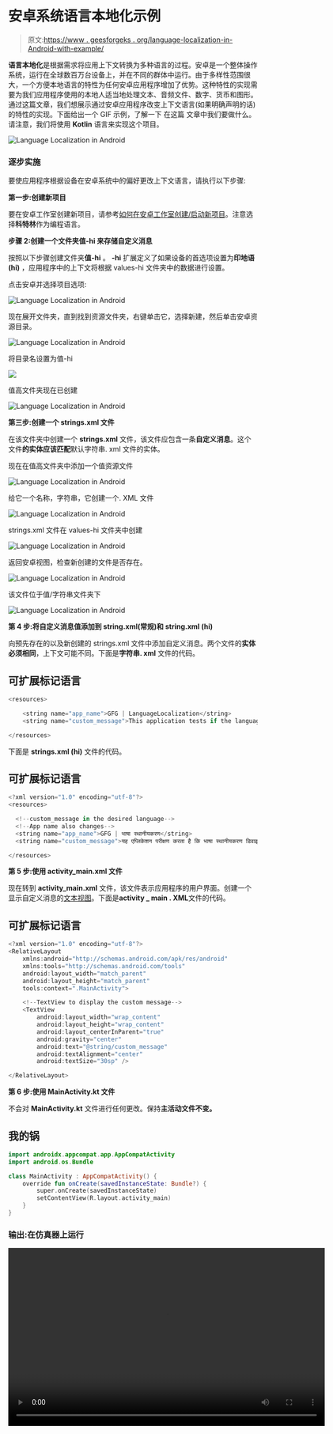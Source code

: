 # 安卓系统语言本地化示例

> 原文:[https://www . geesforgeks . org/language-localization-in-Android-with-example/](https://www.geeksforgeeks.org/language-localization-in-android-with-example/)

**语言本地化**是根据需求将应用上下文转换为多种语言的过程。安卓是一个整体操作系统，运行在全球数百万台设备上，并在不同的群体中运行。由于多样性范围很大，一个方便本地语言的特性为任何安卓应用程序增加了优势。这种特性的实现需要为我们应用程序使用的本地人适当地处理文本、音频文件、数字、货币和图形。通过这篇文章，我们想展示通过安卓应用程序改变上下文语言(如果明确声明的话)的特性的实现。下面给出一个 GIF 示例，了解一下 在这篇 文章中我们要做什么。请注意，我们将使用 **Kotlin** 语言来实现这个项目。

![Language Localization in Android](img/e89b57ad74bf24d02fbfd7da21670a9a.png)

### 逐步实施

要使应用程序根据设备在安卓系统中的偏好更改上下文语言，请执行以下步骤:

**第一步:创建新项目**

要在安卓工作室创建新项目，请参考[如何在安卓工作室创建/启动新项目](https://www.geeksforgeeks.org/android-how-to-create-start-a-new-project-in-android-studio/)。注意选择**科特林**作为编程语言。

**步骤 2:创建一个文件夹值-hi 来存储自定义消息**

按照以下步骤创建文件夹**值-hi** 。 **-hi** 扩展定义了如果设备的首选项设置为**印地语(hi)** ，应用程序中的上下文将根据 values-hi 文件夹中的数据进行设置。

点击安卓并选择项目选项:

![Language Localization in Android](img/ecee112fbe3a2ddebd2454beee4f9d33.png)

现在展开文件夹，直到找到资源文件夹，右键单击它，选择新建，然后单击安卓资源目录。

![Language Localization in Android](img/62f0ef1817e20cb3d1e7f74d612735dd.png)

将目录名设置为值-hi

![](img/b3fdba0bcce09da7ae4c97c3cc727130.png)

值高文件夹现在已创建

![Language Localization in Android](img/51685112e77f6786c94303112d560475.png)

**第三步:创建一个 strings.xml 文件**

在该文件夹中创建一个 **strings.xml** 文件，该文件应包含一条**自定义消息**。这个文件**的实体应该匹配**默认字符串. xml 文件的实体。

现在在值高文件夹中添加一个值资源文件

![Language Localization in Android](img/ec324e124d7560c02dec4fff247f3909.png)

给它一个名称，字符串，它创建一个. XML 文件

![Language Localization in Android](img/a4dd2c42e9c21262cb36e27c204b8c81.png)

strings.xml 文件在 values-hi 文件夹中创建

![Language Localization in Android](img/2dcf78462a5a397b9e6aa1a505673725.png)

返回安卓视图，检查新创建的文件是否存在。

![Language Localization in Android](img/0e7d586ad496323f6916618fc409ef01.png)

该文件位于值/字符串文件夹下

![Language Localization in Android](img/b5a7500496f836f3327c744f7df36560.png)

**第 4 步:将自定义消息值添加到 string.xml(常规)和 string.xml (hi)**

向预先存在的以及新创建的 strings.xml 文件中添加自定义消息。两个文件的**实体必须相同**，上下文可能不同。下面是**字符串. xml** 文件的代码。

## 可扩展标记语言

```kt
<resources>

    <string name="app_name">GFG | LanguageLocalization</string>
    <string name="custom_message">This application tests if the language localization works on the device</string>

</resources>
```

下面是 **strings.xml (hi)** 文件的代码。

## 可扩展标记语言

```kt
<?xml version="1.0" encoding="utf-8"?>
<resources>

  <!--custom_message in the desired language-->
  <!--App name also changes-->
  <string name="app_name">GFG | भाषा स्थानीयकरण</string>
  <string name="custom_message">यह एप्लिकेशन परीक्षण करता है कि भाषा स्थानीयकरण डिवाइस पर काम करती है या नहीं।</string>

</resources>
```

**第 5 步:使用 activity_main.xml 文件**

现在转到 **activity_main.xml** 文件，该文件表示应用程序的用户界面。创建一个显示自定义消息的[文本视图](https://www.geeksforgeeks.org/textview-in-kotlin/)。下面是**activity _ main . XML**文件的代码。

## 可扩展标记语言

```kt
<?xml version="1.0" encoding="utf-8"?>
<RelativeLayout 
    xmlns:android="http://schemas.android.com/apk/res/android"
    xmlns:tools="http://schemas.android.com/tools"
    android:layout_width="match_parent"
    android:layout_height="match_parent"
    tools:context=".MainActivity">

    <!--TextView to display the custom message-->
    <TextView
        android:layout_width="wrap_content"
        android:layout_height="wrap_content"
        android:layout_centerInParent="true"
        android:gravity="center"
        android:text="@string/custom_message"
        android:textAlignment="center"
        android:textSize="30sp" />

</RelativeLayout>
```

**第 6 步:使用 MainActivity.kt 文件**

不会对 **MainActivity.kt** 文件进行任何更改。保持**主活动文件不变。**

## 我的锅

```kt
import androidx.appcompat.app.AppCompatActivity
import android.os.Bundle

class MainActivity : AppCompatActivity() {
    override fun onCreate(savedInstanceState: Bundle?) {
        super.onCreate(savedInstanceState)
        setContentView(R.layout.activity_main)
    }
}
```

### **输出:在仿真器上运行**

<video class="wp-video-shortcode" id="video-502547-1" width="640" height="360" preload="metadata" controls=""><source type="video/mp4" src="https://media.geeksforgeeks.org/wp-content/uploads/20201018103007/LanguageLocalization.mp4?_=1">[https://media.geeksforgeeks.org/wp-content/uploads/20201018103007/LanguageLocalization.mp4](https://media.geeksforgeeks.org/wp-content/uploads/20201018103007/LanguageLocalization.mp4)</video>